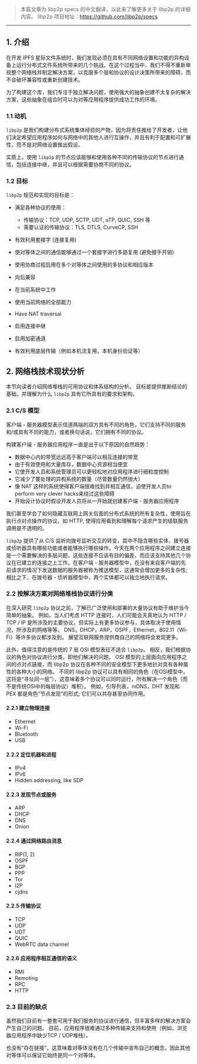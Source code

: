 
> 本篇文章为 libp2p specs 的中文翻译，以此来了解更多关于 libp2p 的详细内容。
> libp2p 项目地址：https://github.com/libp2p/specs

---

## 1. 介绍

在开发 IPFS 星际文件系统时，我们发现必须在具有不同网络设置和功能的异构设备上运行分布式文件系统所带来的几个挑战。在这个过程当中，我们不得不重新审视整个网络栈并制定解决方案，以克服多个层和协议的设计决策所带来的障碍，而不会破坏兼容性或重新创建技术。

为了构建这个库，我们专注于独立解决问题，使用强大的抽象创建不太复杂的解决方案，这些抽象在组合时可以为对等应用程序提供成功工作的环境。

### 1.1 动机

`libp2p` 是我们构建分布式系统集体经验的产物，因为将责任推给了开发者，让他们决定希望应用程序如何与网络中的其他人进行互操作，并且有利于配置和可扩展性，而不是对网络设置做出假设。

实质上，使用 `libp2p` 的节点应该能够和使用各种不同的传输协议的节点进行通信，包括连接中继，并且可以根据需要协商不同的协议。

### 1.2 目标

`libp2p` 规范和实现的目标是：

- 满足各种协议的使用：
  - 传输协议：TCP, UDP, SCTP, UDT, uTP, QUIC, SSH 等
  - 需要认证的传输协议：TLS, DTLS, CurveCP, SSH
  
- 有效利用套接字 (连接复用)
- 使对等体之间的通信能够通过一个套接字进行多路复用 (避免握手开销)
- 使用协商过程启用在多个对等体之间使用的多协议和相应版本
- 向后兼容
- 在当前系统中工作
- 使用当前网络的全部能力
- Have NAT traversal
- 启用连接中继
- 启用加密通道
- 有效利用底层传输（例如本机流复用，本机身份验证等）

## 2. 网络栈技术现状分析

本节向读者介绍网络堆栈的可用协议和体系结构的分析。 目标是提供推断结论的基础，并理解为什么 `libp2p` 具有它所具有的要求和架构。

### 2.1 C/S 模型

客户端 - 服务器模型表示信道两端的双方具有不同的角色，它们支持不同的服务和/或具有不同的能力，或者换句话说，它们拥有不同的协议。

构建客户端 - 服务器应用程序一直是出于以下原因的自然趋势：

- 数据中心内的带宽远远高于客户端可以相互连接的带宽
- 由于有效使用和大量库存，数据中心资源相当便宜
- 它使开发人员和系统管理员可以更轻松地对应用程序进行细粒度控制
- 它减少了要处理的异构系统的数量（尽管数量仍然很大）
- 像 NAT 这样的系统使得客户端很难找到并相互通信，迫使开发人员to perform very clever hacks来绕过这些障碍
- 开始设计协议时假设开发人员将从一开始就创建客户端 - 服务器应用程序

我们甚至学会了如何隐藏互联网上网关后面的分布式系统的所有复杂性，使用旨在执行点对点操作的协议，如 HTTP, 使得应用看到和理解每个请求产生的级联服务调用是不透明的。

`libp2p` 提供了从 C/S 监听向拨号监听交互的转变，其中不隐含哪些实体，拨号器或侦听器具有哪些功能或者能够执行哪些操作。今天在两个应用程序之间建立连接是一个需要解决的多层问题，这些连接不应该有目的偏差，而应该支持其他几个协议在已建立的连接之上工作。在客户端 - 服务器模型中，在没有来自客户端的先前请求的情况下发送数据的服务器被称为推送模型，这通常会增加更多的复杂性; 相比之下，在拨号器 - 侦听器模型中，两个实体都可以独立地执行请求。

### 2.2 按解决方案对网络堆栈协议进行分类

在深入研究 `libp2p` 协议之前，了解已广泛使用和部署的大量协议有助于维护当今简单的抽象。 例如，当人们考虑 HTTP 连接时，人们可能会天真地认为 HTTP / TCP / IP 是所涉及的主要协议，但实际上有更多协议参与，具体取决于使用情况，所涉及的网络等等。 DNS，DHCP，ARP，OSPF，Ethernet，802.11（Wi-Fi）等许多协议都涉及到。 展望互联网服务提供商自己的网络将会发现更多。

此外，值得注意的是传统的 7 层 OSI 模型表征不适合 `libp2p`。 相反，我们根据协议的角色对协议进行分类，即他们解决的问题。 OSI 模型的上层面向应用程序之间的点对点链接，而 libp2p 协议在各种不同的安全模型下更多地针对具有各种属性的各种大小的网络。 不同的 libp2p 协议可以具有相同的角色（在OSI模型中，这将是“寻址同一层”），这意味着多个协议可以同时运行，所有解决一个角色（而不是传统OSI中的每层协议）堆积）。 例如，引导列表，mDNS，DHT 发现和 PEX 都是角色“节点发现”的形式; 它们可以共存甚至协同作用。

#### 2.2.1 建立物理连接

- Ethernet
- Wi-Fi
- Bluetooth
- USB

#### 2.2.2 定位机器和进程

- IPv4
- IPv6
- Hidden addressing, like SDP

#### 2.2.3 发现节点或服务

- ARP
- DHCP
- DNS
- Onion

#### 2.2.4 通过网络路由消息

- RIP(1, 2)
- OSPF
- BGP
- PPP
- Tor
- I2P
- cjdns

#### 2.2.5 传输协议

- TCP
- UDP
- UDT
- QUIC
- WebRTC data channel

#### 2.2.6 应用程序相互通信的语义

- RMI
- Remoting
- RPC
- HTTP

### 2.3 目前的缺点

虽然我们目前有一整套可用于我们服务的协议进行通信，但丰富多样的解决方案会产生自己的问题。 目前，应用程序很难通过多种传输来支持和使用（例如，浏览器应用程序中缺少TCP / UDP堆栈）。

也没有“存在链接”，这意味着对等体没有在几个传输中宣布自己的概念，因此其他对等体可以保证它始终是同一个对等体。
